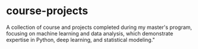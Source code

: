 # course-projects
A collection of course and  projects completed during my master's program, focusing on machine learning and data analysis, which demonstrate expertise in Python, deep learning, and statistical modeling."
